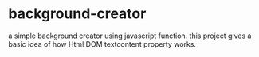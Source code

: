 # background-creator
a simple background creator using javascript function.
this project gives a basic idea of how Html DOM textcontent property works.
